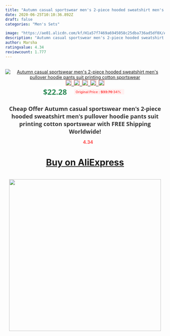 ```yaml
---
title: "Autumn casual sportswear men's 2-piece hooded sweatshirt men's pullover hoodie pants suit printing cotton sportswear"
date: 2020-06-25T10:10:36.892Z
draft: false
categories: "Men's Sets"

image: "https://ae01.alicdn.com/kf/H1a57f7469a6945058c25dba736ad5df0X/Autumn-casual-sportswear-men-s-2-piece-hooded-sweatshirt-men-s-pullover-hoodie-pants-suit-printing.jpg"
description: "Autumn casual sportswear men's 2-piece hooded sweatshirt men's pullover hoodie pants suit printing cotton sportswear"
author: Marsha
ratingvalue: 4.34
reviewcount: 1.777
---
```

<br>
<div style="text-align: center;">
<a href="https://s.click.aliexpress.com/e/_AlhJcD" target="_blank" rel="nofollow noopener noreferrer"><img alt="Autumn casual sportswear men's 2-piece hooded sweatshirt men's pullover hoodie pants suit printing cotton sportswear" class="magnifier-image" src="https://ae01.alicdn.com/kf/H1a57f7469a6945058c25dba736ad5df0X/Autumn-casual-sportswear-men-s-2-piece-hooded-sweatshirt-men-s-pullover-hoodie-pants-suit-printing.jpg_640x640.jpg">
<br>
<img style="border:1px solid salmon" src="https://ae01.alicdn.com/kf/H1a57f7469a6945058c25dba736ad5df0X/Autumn-casual-sportswear-men-s-2-piece-hooded-sweatshirt-men-s-pullover-hoodie-pants-suit-printing.jpg_120x120.jpg">&nbsp;&nbsp;<img style="border:1px solid salmon" src="https://ae01.alicdn.com/kf/H7692f00b66304a42a3f14dd76836696ae/Autumn-casual-sportswear-men-s-2-piece-hooded-sweatshirt-men-s-pullover-hoodie-pants-suit-printing.jpg_120x120.jpg">&nbsp;&nbsp;<img style="border:1px solid salmon" src="https://ae01.alicdn.com/kf/H0a45824c5b4942cd8ecf39155e32a73a8/Autumn-casual-sportswear-men-s-2-piece-hooded-sweatshirt-men-s-pullover-hoodie-pants-suit-printing.jpg_120x120.jpg">&nbsp;&nbsp;<img style="border:1px solid salmon" src="https://ae01.alicdn.com/kf/H7dcc54f1fb6145668236d9a2ed1398bab/Autumn-casual-sportswear-men-s-2-piece-hooded-sweatshirt-men-s-pullover-hoodie-pants-suit-printing.jpg_120x120.jpg">&nbsp;&nbsp;<img style="border:1px solid salmon" src="https://ae01.alicdn.com/kf/H9b101f25d5824aac9e9f26a541af18e7h/Autumn-casual-sportswear-men-s-2-piece-hooded-sweatshirt-men-s-pullover-hoodie-pants-suit-printing.jpg_120x120.jpg"></a></div><br0>
<div style="text-align: center;"><span style="background-color: white; border: 0px; box-sizing: border-box; color: seagreen; display: inline-block; font-family: &quot;open sans&quot; , &quot;arial&quot; , &quot;helvetica&quot; , sans-serif , &quot;heiti&quot;; font-size: 24px; font-stretch: inherit; font-weight: 700; line-height: inherit; margin: 0px 10px 0px 0px; padding: 0px; vertical-align: middle;">$22.28 </span>
<span style="background: rgb(255 , 241 , 241); border-radius: 3px; border: 0px; box-sizing: border-box; color: #ff4747; display: inline-block; font-family: inherit; font-size: 12px; font-stretch: inherit; font-style: inherit; font-variant: inherit; font-weight: 600; line-height: inherit; margin: 0px; padding: 2px 5px; transform: scale(0.9); vertical-align: middle;">Original Price : <b style="text-decoration: line-through;">$33.76 </b> 34%&nbsp;&nbsp;</span></div>
<h1 style="color: #333333; display: inline-block; font-family: &quot;open sans&quot; , &quot;arial&quot; , &quot;helvetica&quot; , sans-serif , &quot;heiti&quot;; font-size: 18px; font-stretch: inherit; font-weight: 700; text-align: center;">Cheap Offer Autumn casual sportswear men's 2-piece hooded sweatshirt men's pullover hoodie pants suit printing cotton sportswear with FREE Shipping Worldwide!</h1>
<div style="color: #ff4747; text-align: center;">
<img src="https://4.bp.blogspot.com/-M0ZcTcb-5uY/XleCXlxnR4I/AAAAAAAAAEc/OrjgMkXV1oMQFaCRZj5HQwOCBcu3w1FegCPcBGAYYCw/s1600/star.png" style="height: 15px;">&nbsp;<b>4.34</b></div>
<div class="button_cont" align="center"><a class="buynow_a" href="https://s.click.aliexpress.com/e/_AlhJcD" target="_blank" rel="nofollow noopener noreferrer"><H1>Buy on AliExpress</H1></a></div><br>
<div class="separator" style="clear: both; text-align: center;">
<img src="https://lh3.googleusercontent.com/-pTy5HemUv9M/XlePHvY0dAI/AAAAAAAAAE4/0nX5iRUoIWY8eMW9Dpxeirr157OZliDIgCLcBGAsYHQ/s1600/badge.gif" width="480">
</div>
